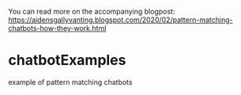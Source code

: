 You can read more on the accompanying blogpost: https://aidensgallyvanting.blogspot.com/2020/02/pattern-matching-chatbots-how-they-work.html 

# chatbotExamples
example of pattern matching chatbots